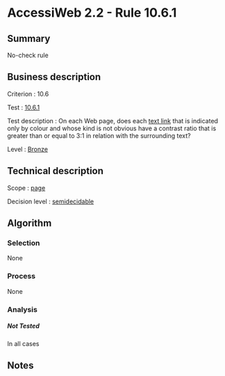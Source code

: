 # AccessiWeb 2.2 - Rule 10.6.1

## Summary

No-check rule

## Business description

Criterion : 10.6

Test :
[10.6.1](http://www.accessiweb.org/index.php/accessiweb-22-english-version.html#test-10-6-1)

Test description : On each Web page, does each [text link](http://www.accessiweb.org/index.php/glossary-76.html#mLienTexte) that is indicated only by colour and whose kind is not obvious have a contrast ratio that is greater than or equal to 3:1 in relation with the surrounding text?

Level : [Bronze](/en/category/rules-design/accessiweb-11/level/bronze)

## Technical description

Scope : [page](/en/category/rules-design/accessiweb-11/scope/page)

Decision level :
[semidecidable](/en/category/rules-design/accessiweb-11/decision-level/semidecidable)

## Algorithm

### Selection

None

### Process

None

### Analysis

##### Not Tested

In all cases

## Notes


